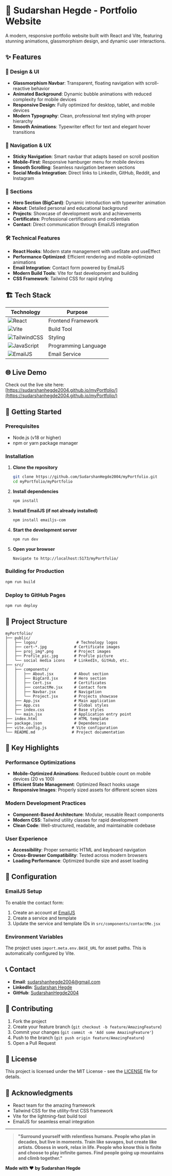 # 🚀 Sudarshan Hegde - Portfolio Website

A modern, responsive portfolio website built with React and Vite, featuring stunning animations, glassmorphism design, and dynamic user interactions.

## ✨ Features

### 🎨 **Design & UI**
- **Glassmorphism Navbar**: Transparent, floating navigation with scroll-reactive behavior
- **Animated Background**: Dynamic bubble animations with reduced complexity for mobile devices
- **Responsive Design**: Fully optimized for desktop, tablet, and mobile devices
- **Modern Typography**: Clean, professional text styling with proper hierarchy
- **Smooth Animations**: Typewriter effect for text and elegant hover transitions

### 🧭 **Navigation & UX**
- **Sticky Navigation**: Smart navbar that adapts based on scroll position
- **Mobile-First**: Responsive hamburger menu for mobile devices
- **Smooth Scrolling**: Seamless navigation between sections
- **Social Media Integration**: Direct links to LinkedIn, GitHub, Reddit, and Instagram

### 📱 **Sections**
- **Hero Section (BigCard)**: Dynamic introduction with typewriter animation
- **About**: Detailed personal and educational background
- **Projects**: Showcase of development work and achievements
- **Certificates**: Professional certifications and credentials
- **Contact**: Direct communication through EmailJS integration

### 🛠️ **Technical Features**
- **React Hooks**: Modern state management with useState and useEffect
- **Performance Optimized**: Efficient rendering and mobile-optimized animations
- **Email Integration**: Contact form powered by EmailJS
- **Modern Build Tools**: Vite for fast development and building
- **CSS Framework**: Tailwind CSS for rapid styling

## 🏗️ **Tech Stack**

| Technology | Purpose |
|------------|---------|
| ![React](https://img.shields.io/badge/React-20232A?style=for-the-badge&logo=react&logoColor=61DAFB) | Frontend Framework |
| ![Vite](https://img.shields.io/badge/Vite-B73BFE?style=for-the-badge&logo=vite&logoColor=FFD62E) | Build Tool |
| ![TailwindCSS](https://img.shields.io/badge/Tailwind_CSS-38B2AC?style=for-the-badge&logo=tailwind-css&logoColor=white) | Styling |
| ![JavaScript](https://img.shields.io/badge/JavaScript-323330?style=for-the-badge&logo=javascript&logoColor=F7DF1E) | Programming Language |
| ![EmailJS](https://img.shields.io/badge/EmailJS-0077B5?style=for-the-badge&logo=gmail&logoColor=white) | Email Service |

## 🌐 **Live Demo**
Check out the live site here: [https://sudarshanhegde2004.github.io/myPortfolio/](https://sudarshanhegde2004.github.io/myPortfolio/)

## 🚀 **Getting Started**

### Prerequisites
- Node.js (v18 or higher)
- npm or yarn package manager

### Installation

1. **Clone the repository**
   ```bash
   git clone https://github.com/SudarshanHegde2004/myPortfolio.git
   cd myPortfolio/myPortfolio
   ```

2. **Install dependencies**
   ```bash
   npm install
   ```

3. **Install EmailJS (if not already installed)**
   ```bash
   npm install emailjs-com
   ```

4. **Start the development server**
   ```bash
   npm run dev
   ```

5. **Open your browser**
   ```
   Navigate to http://localhost:5173/myPortfolio/
   ```

### Building for Production

```bash
npm run build
```

### Deploy to GitHub Pages

```bash
npm run deploy
```

## 📁 **Project Structure**

```
myPortfolio/
├── public/
│   ├── logos/                 # Technology logos
│   ├── cert-*.jpg            # Certificate images
│   ├── proj_img*.png         # Project images
│   ├── Profile_pic.jpg       # Profile picture
│   └── social media icons    # LinkedIn, GitHub, etc.
├── src/
│   ├── components/
│   │   ├── About.jsx         # About section
│   │   ├── BigCard.jsx       # Hero section
│   │   ├── Cert.jsx          # Certificates
│   │   ├── contactMe.jsx     # Contact form
│   │   ├── Navbar.jsx        # Navigation
│   │   └── Project.jsx       # Projects showcase
│   ├── App.jsx               # Main application
│   ├── App.css               # Global styles
│   ├── index.css             # Base styles
│   └── main.jsx              # Application entry point
├── index.html                # HTML template
├── package.json              # Dependencies
├── vite.config.js           # Vite configuration
└── README.md                # Project documentation
```

## 🎯 **Key Highlights**

### Performance Optimizations
- **Mobile-Optimized Animations**: Reduced bubble count on mobile devices (20 vs 100)
- **Efficient State Management**: Optimized React hooks usage
- **Responsive Images**: Properly sized assets for different screen sizes

### Modern Development Practices
- **Component-Based Architecture**: Modular, reusable React components
- **Modern CSS**: Tailwind utility classes for rapid development
- **Clean Code**: Well-structured, readable, and maintainable codebase

### User Experience
- **Accessibility**: Proper semantic HTML and keyboard navigation
- **Cross-Browser Compatibility**: Tested across modern browsers
- **Loading Performance**: Optimized bundle size and asset loading

## 🔧 **Configuration**

### EmailJS Setup
To enable the contact form:

1. Create an account at [EmailJS](https://www.emailjs.com/)
2. Create a service and template
3. Update the service and template IDs in `src/components/contactMe.jsx`

### Environment Variables
The project uses `import.meta.env.BASE_URL` for asset paths. This is automatically configured by Vite.

## 📞 **Contact**

- **Email**: sudarshanhegde2004@gmail.com
- **LinkedIn**: [Sudarshan Hegde](https://www.linkedin.com/in/sudarshan-hegde-474856226/)
- **GitHub**: [SudarshanHegde2004](https://github.com/SudarshanHegde2004)

## 🤝 **Contributing**

1. Fork the project
2. Create your feature branch (`git checkout -b feature/AmazingFeature`)
3. Commit your changes (`git commit -m 'Add some AmazingFeature'`)
4. Push to the branch (`git push origin feature/AmazingFeature`)
5. Open a Pull Request

## 📝 **License**

This project is licensed under the MIT License - see the [LICENSE](LICENSE) file for details.

## 🙏 **Acknowledgments**

- React team for the amazing framework
- Tailwind CSS for the utility-first CSS framework
- Vite for the lightning-fast build tool
- EmailJS for seamless email integration

---

> **"Surround yourself with relentless humans. People who plan in decades, but live in moments. Train like savages, but create like artists. Obsess in work, relax in life. People who know this is finite and choose to play infinite games. Find people going up mountains and climb together."**

**Made with ❤️ by Sudarshan Hegde**
